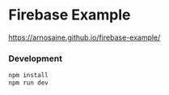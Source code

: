 # Firebase Example

https://arnosaine.github.io/firebase-example/

### Development

```sh
npm install
npm run dev
```
